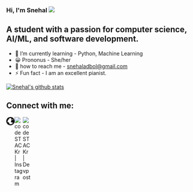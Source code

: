 ### Hi, I'm Snehal <img src="https://media.giphy.com/media/hvRJCLFzcasrR4ia7z/giphy.gif" width="25px">


## A student with a passion for computer science, AI/ML, and software development.
- 🌱 I’m currently learning - Python, Machine Learning 
- 😀 Prononus - She/her
- 💬 how to reach me - snehaladbol@gmail.com
- ⚡ Fun fact - I am an excellent pianist. 


[![Snehal's github stats](https://github-readme-stats.vercel.app/api?username=Snehal0203&count_private=true&include_all_commits=true&theme=radical)](https://google.com)

## Connect with me:
[<img align="left" alt="codeSTACKr.com" width="22px" src="https://raw.githubusercontent.com/iconic/open-iconic/master/svg/globe.svg" />][website]
[<img align="left" alt="codeSTACKr | Instagram" width="22px" src="https://cdn-icons-png.flaticon.com/128/2111/2111463.png" />][instagram]
[<img align="left" alt="codeSTACKr | Devpost" width="22px" src="https://devpost-challengepost.netdna-ssl.com/assets/shared/devpost_social_icon_200_200-7b823e9bb545df78675e749bcb8b15ed.jpg" />][devpost]


<br />

[website]: https://linktr.ee/snehal_adbol
[instagram]: https://www.instagram.com/_adbol02/
[Devpost]: https://devpost.com/snehaladbol?ref_content=user-portfolio&ref_feature=portfolio&ref_medium=global-nav


<!---
Snehal0203/Snehal0203 is a ✨ special ✨ repository because its `README.md` (this file) appears on your GitHub profile.
You can click the Preview link to take a look at your changes.
--->
